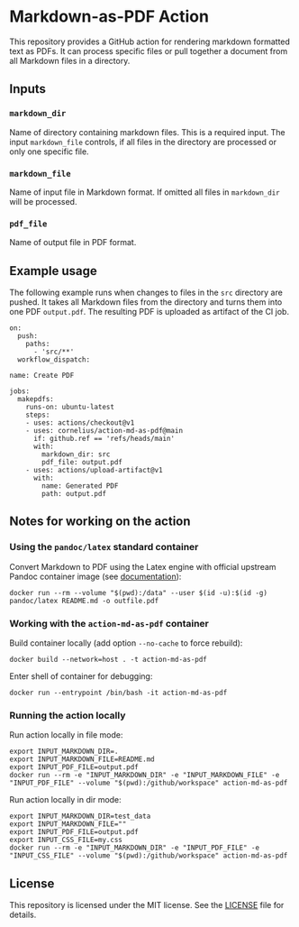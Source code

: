 # Markdown-as-PDF Action

This repository provides a GitHub action for rendering markdown formatted text as PDFs. It can process specific files or pull together a document from all Markdown files in a directory.

## Inputs

### `markdown_dir`

Name of directory containing markdown files. This is a required input. The input `markdown_file` controls, if all files in the directory are processed or only one specific file.

### `markdown_file`

Name of input file in Markdown format. If omitted all files in `markdown_dir` will be processed.

### `pdf_file`

Name of output file in PDF format.

## Example usage

The following example runs when changes to files in the `src` directory are pushed. It takes all Markdown files from the directory and turns them into one PDF `output.pdf`. The resulting PDF is uploaded as artifact of the CI job.

```
on:
  push:
    paths:
      - 'src/**'
  workflow_dispatch:

name: Create PDF

jobs:
  makepdfs:
    runs-on: ubuntu-latest
    steps:
    - uses: actions/checkout@v1
    - uses: cornelius/action-md-as-pdf@main
      if: github.ref == 'refs/heads/main'
      with:
        markdown_dir: src
        pdf_file: output.pdf
    - uses: actions/upload-artifact@v1
      with:
        name: Generated PDF
        path: output.pdf
```

## Notes for working on the action

### Using the `pandoc/latex` standard container

Convert Markdown to PDF using the Latex engine with official upstream Pandoc container image (see [documentation](https://hub.docker.com/r/pandoc/core)):

    docker run --rm --volume "$(pwd):/data" --user $(id -u):$(id -g) pandoc/latex README.md -o outfile.pdf

### Working with the `action-md-as-pdf` container

Build container locally (add option `--no-cache` to force rebuild):

    docker build --network=host . -t action-md-as-pdf

Enter shell of container for debugging:

    docker run --entrypoint /bin/bash -it action-md-as-pdf

### Running the action locally

Run action locally in file mode:

    export INPUT_MARKDOWN_DIR=.
    export INPUT_MARKDOWN_FILE=README.md
    export INPUT_PDF_FILE=output.pdf
    docker run --rm -e "INPUT_MARKDOWN_DIR" -e "INPUT_MARKDOWN_FILE" -e "INPUT_PDF_FILE" --volume "$(pwd):/github/workspace" action-md-as-pdf

Run action locally in dir mode:

    export INPUT_MARKDOWN_DIR=test_data
    export INPUT_MARKDOWN_FILE=""
    export INPUT_PDF_FILE=output.pdf
    export INPUT_CSS_FILE=my.css
    docker run --rm -e "INPUT_MARKDOWN_DIR" -e "INPUT_PDF_FILE" -e "INPUT_CSS_FILE" --volume "$(pwd):/github/workspace" action-md-as-pdf

## License

This repository is licensed under the MIT license. See the [LICENSE](LICENSE) file for details.
